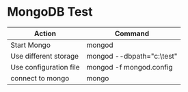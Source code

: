 # MongoDB Test

| Action | Command |
|---------------------|---------------------|
| Start Mongo | mongod |
| Use different storage | mongod --dbpath="c:\test" |
| Use configuration file | mongod -f mongod.config |
| connect to mongo | mongo |
